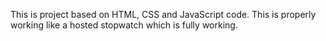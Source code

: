 This is project based on HTML, CSS and JavaScript code. This is properly working like a hosted stopwatch which is fully working.
